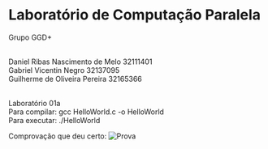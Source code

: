 # Laboratório de Computação Paralela

Grupo GGD+

<br>Daniel Ribas Nascimento de Melo 32111401
<br>Gabriel Vicentin Negro 32137095
<br>Guilherme de Oliveira Pereira 32165366

<br>Laboratório 01a
<br>Para compilar: gcc HelloWorld.c -o HelloWorld
<br>Para executar: ./HelloWorld

Comprovação que deu certo:
![Prova](/computacao_paralela/lab01a/Lab01a_Prova.PNG)
